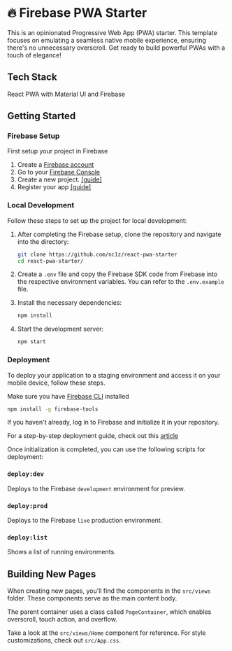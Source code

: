 # 🔥 Firebase PWA Starter
This is an opinionated Progressive Web App (PWA) starter. This template focuses on emulating a seamless native mobile experience, ensuring there's no unnecessary overscroll. Get ready to build powerful PWAs with a touch of elegance!

## Tech Stack
React PWA with Material UI and Firebase

## Getting Started

### Firebase Setup
First setup your project in Firebase

1. Create a <a href="https://firebase.google.com/">Firebase account</a>
2. Go to your <a href="https://console.firebase.google.com/">Firebase Console</a>
3. Create a new project. <a href="https://www.firebasemaster.com/setup/how-to-create-firebase-project">[guide]</a>
4. Register your app <a href="https://www.firebasemaster.com/setup/how-add-web-app-to-firebase-project">[guide]</a>

### Local Development
Follow these steps to set up the project for local development:

1. After completing the Firebase setup, clone the repository and navigate into the directory:
    ```bash
    git clone https://github.com/nc1z/react-pwa-starter
    cd react-pwa-starter/
    ```
2. Create a `.env` file and copy the Firebase SDK code from Firebase into the respective environment variables. You can refer to the `.env.example` file.
3. Install the necessary dependencies:

    ```bash
    npm install
    ```

4. Start the development server:

    ```bash
    npm start
    ```

### Deployment
To deploy your application to a staging environment and access it on your mobile device, follow these steps.

Make sure you have <a href="https://firebase.google.com/docs/cli">Firebase CLI</a> installed

```bash
npm install -g firebase-tools
```

If you haven't already, log in to Firebase and initialize it in your repository.

For a step-by-step deployment guide, check out this <a href="https://www.knowledgehut.com/blog/web-development/deploying-react-app-to-firebase">article</a>

Once initialization is completed, you can use the following scripts for deployment:

### `deploy:dev`
Deploys to the Firebase `development` environment for preview.

### `deploy:prod`
Deploys to the Firebase `live` production environment.

### `deploy:list`
Shows a list of running environments.

## Building New Pages

When creating new pages, you'll find the components in the `src/views` folder. These components serve as the main content body.

The parent container uses a class called `PageContainer`, which enables overscroll, touch action, and overflow.

Take a look at the `src/views/Home` component for reference. For style customizations, check out `src/App.css`.


